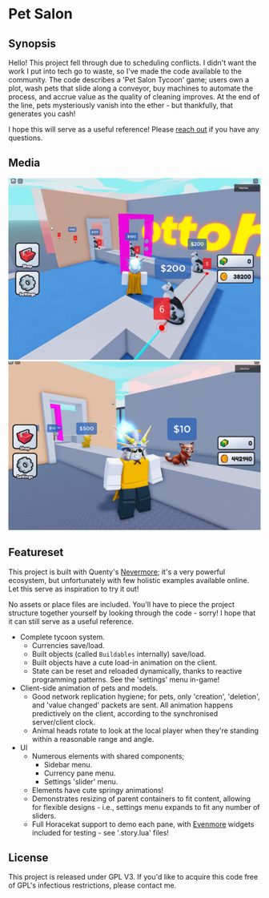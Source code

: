 # Pet Salon

## Synopsis

Hello!
This project fell through due to scheduling conflicts. I didn't want the work I put into tech go to waste, so I've made the code available to the community.
The code describes a 'Pet Salon Tycoon' game; users own a plot, wash pets that slide along a conveyor, buy machines to automate the process, and accrue value as the quality of cleaning improves. At the end of the line, pets mysteriously vanish into the ether - but thankfully, that generates you cash!

I hope this will serve as a useful reference! Please [reach out](https://twitter.com/messages/compose?recipient_id=1269492331163660289) if you have any questions.

## Media

![Cats on a conveyor belt. As each cat passes through the washing gate, its value doubles.](/.github/media/cat_army.gif)
![Cats on a conveyor belt. One cat is coloured gold, as it is a higher tier than the rest of the pets.](/.github/media/pet_tiers.png)

## Featureset

This project is built with Quenty's [Nevermore](https://github.com/Quenty/NevermoreEngine/); it's a very powerful ecosystem, but unfortunately with few holistic examples available online. Let this serve as inspiration to try it out!

No assets or place files are included. You'll have to piece the project structure together yourself by looking through the code - sorry! I hope that it can still serve as a useful reference.

- Complete tycoon system.
  - Currencies save/load.
  - Built objects (called `Buildables` internally) save/load.
  - Built objects have a cute load-in animation on the client.
  - State can be reset and reloaded dynamically, thanks to reactive programming patterns. See the 'settings' menu in-game!
- Client-side animation of pets and models.
  - Good network replication hygiene; for pets, only 'creation', 'deletion', and 'value changed' packets are sent. All animation happens predictively on the client, according to the synchronised server/client clock.
  - Animal heads rotate to look at the local player when they're standing within a reasonable range and angle.
- UI
  - Numerous elements with shared components;
    - Sidebar menu.
    - Currency pane menu.
    - Settings 'slider' menu.
  - Elements have cute springy animations!
  - Demonstrates resizing of parent containers to fit content, allowing for flexible designs - i.e., settings menu expands to fit any number of sliders.
  - Full Horacekat support to demo each pane, with [Evenmore](https://github.com/OttoHatt/evenmore) widgets included for testing - see '.story.lua' files!

## License

This project is released under GPL V3. If you'd like to acquire this code free of GPL's infectious restrictions, please contact me.